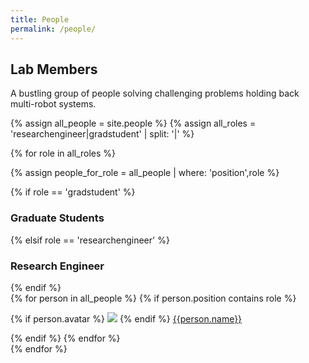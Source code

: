 ```yaml
---
title: People
permalink: /people/
---
```


## Lab Members

A bustling group of people solving challenging problems holding back multi-robot systems.

{% assign all_people = site.people %}
{% assign all_roles = 'researchengineer|gradstudent' | split: '|'  %}

{% for role in all_roles %}

{% assign people_for_role = all_people | where: 'position',role %}


<div class="pos-header">
{% if role == 'gradstudent' %}
  <h3>Graduate Students</h3>
{% elsif role == 'researchengineer' %}
  <h3>Research Engineer</h3>
{% endif %}
</div>


<div class="content list people">
  {% for person in all_people %}
    {% if person.position contains role %}
      <div class="list-item-people">
        <p class="list-post-title">
          {% if person.avatar %}
            <a href="{{site.url}}{{person.url}}">
              <img class="profile-thumbnail" src="{{site.url}}/images/people/{{person.avatar}}"></a>
           {% endif %}
           <a class="name" href="{{site.url}}{{person.url}}">{{person.name}}</a>
        </p>
      </div>
     {% endif %}
  {% endfor %}
</div>
{% endfor %}
